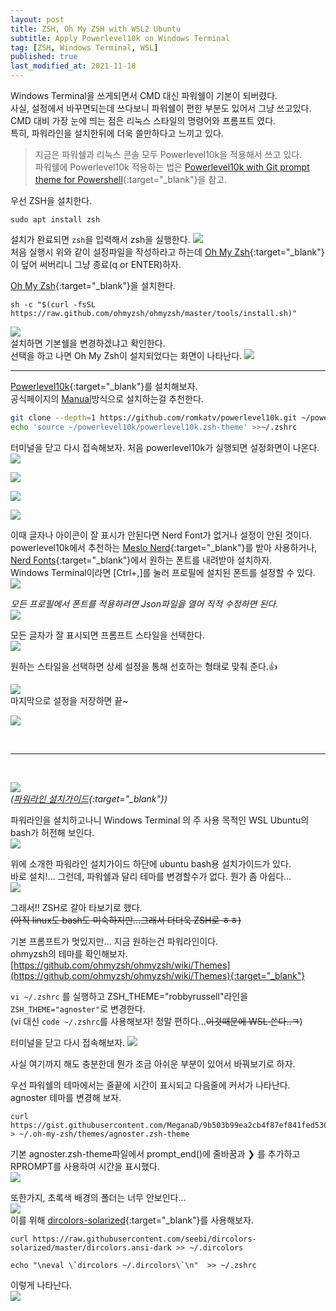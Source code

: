```yaml
---
layout: post
title: ZSH, Oh My ZSH with WSL2 Ubuntu
subtitle: Apply Powerlevel10k on Windows Terminal
tag: [ZSH, Windows Terminal, WSL]
published: true
last_modified_at: 2021-11-18
---
```


Windows Terminal을 쓰게되면서 CMD 대신 파워쉘이 기본이 되버렸다.  
사실, 설정에서 바꾸면되는데 쓰다보니 파워쉘이 편한 부분도 있어서 그냥 쓰고있다.  
CMD 대비 가장 눈에 띄는 점은 리눅스 스타일의 명령어와 프롬프트 였다.  
특히, 파워라인을 설치한뒤에 더욱 쓸만하다고 느끼고 있다.  

>지금은 파워쉘과 리눅스 콘솔 모두 Powerlevel10k을 적용해서 쓰고 있다.  
파워쉘에 Powerlevel10k 적용하는 법은 [Powerlevel10k with Git prompt theme for Powershell](../2021-11-02-oh-my-posh-with-posh-git){:target="_blank"}을 참고.


우선 ZSH을 설치한다.
```shell
sudo apt install zsh
```
설치가 완료되면 `zsh`을 입력해서 zsh을 실행한다. 
![](../../img/2020-07-18-zsh%20ohmyzsh/2020-07-19-00-38-37.png)  
처음 실행시 위와 같이 설정파일을 작성하라고 하는데 [Oh My Zsh](https://ohmyz.sh/){:target="_blank"}이 덮어 써버리니 그냥 종료(q or ENTER)하자.  

[Oh My Zsh](https://ohmyz.sh/){:target="_blank"}을 설치한다.  
```shell
sh -c "$(curl -fsSL https://raw.github.com/ohmyzsh/ohmyzsh/master/tools/install.sh)"
```

![](../../img/2020-07-18-zsh%20ohmyzsh/2020-07-19-00-47-57.png)  
설치하면 기본쉘을 변경하겠냐고 확인한다.  
선택을 하고 나면 Oh My Zsh이 설치되었다는 화면이 나타난다.
![](.././img/2020-07-18-zsh%20ohmyzsh/2020-07-19-00-50-25.png)  

----
[Powerlevel10k](https://github.com/romkatv/powerlevel10k){:target="_blank"}를 설치해보자.  
공식페이지의 [Manual](https://github.com/romkatv/powerlevel10k)방식으로 설치하는걸 추천한다.  
```sh
git clone --depth=1 https://github.com/romkatv/powerlevel10k.git ~/powerlevel10k
echo 'source ~/powerlevel10k/powerlevel10k.zsh-theme' >>~/.zshrc
```

터미널을 닫고 다시 접속해보자.
처음 powerlevel10k가 실행되면 설정화면이 나온다.  
![](../../img/2020-07-18-zsh%20ohmyzsh/2021-11-18-11-47-57.png)

![](../../img/2020-07-18-zsh%20ohmyzsh/2021-11-18-11-48-26.png)

![](../../img/2020-07-18-zsh%20ohmyzsh/2021-11-18-11-48-45.png)

![](../../img/2020-07-18-zsh%20ohmyzsh/2021-11-18-11-56-04.png)

이때 글자나 아이콘이 잘 표시가 안된다면 Nerd Font가 없거나 설정이 안된 것이다.  
powerlevel10k에서 추천하는 [Meslo Nerd](https://github.com/romkatv/powerlevel10k#meslo-nerd-font-patched-for-powerlevel10k){:target="_blank"}를 받아 사용하거나, [Nerd Fonts](https://www.nerdfonts.com/font-downloads){:target="_blank"}에서 원하는 폰트를 내려받아 설치하자.  
Windows Terminal이라면 [Ctrl+,]를 눌러 프로필에 설치된 폰트를 설정할 수 있다.  
![](../../img/2020-07-18-zsh%20ohmyzsh/2021-11-18-13-05-28.png)  

_모든 프로필에서 폰트를 적용하려면 Json파일을 열어 직적 수정하면 된다._  
![](../../img/2020-07-18-zsh%20ohmyzsh/2021-11-18-13-24-27.png)

모든 글자가 잘 표시되면 프롬프트 스타일을 선택한다.  
![](../../img/2020-07-18-zsh%20ohmyzsh/2021-11-18-13-25-44.png)  

원하는 스타일을 선택하면 상세 설정을 통해 선호하는 형태로 맞춰 준다.👍

![](../../img/2020-07-18-zsh%20ohmyzsh/2021-11-18-13-28-28.png)  
마지막으로 설정을 저장하면 끝~  

![](../../img/2020-07-18-zsh%20ohmyzsh/2021-11-18-13-31-08.png)

<br>

------

<br>

![](../../img/2020-07-18-zsh%20ohmyzsh/2020-07-18-14-53-31.png)  
*([파워라인 설치가이드](https://docs.microsoft.com/en-us/windows/terminal/tutorials/powerline-setup){:target="_blank"})*

파워라인을 설치하고나니 Windows Terminal 의 주 사용 목적인 WSL Ubuntu의 bash가 허전해 보인다.  
![](../../img/2020-07-18-zsh%20ohmyzsh/2020-07-18-14-55-48.png)  

위에 소개한 파워라인 설치가이드 하단에 ubuntu bash용 설치가이드가 있다.  
바로 설치!... 그런데, 파워쉘과 달리 테마를 변경할수가 없다. 뭔가 좀 아쉽다...  
![](../../img/2020-07-18-zsh%20ohmyzsh/2020-07-19-00-22-59.png)


그래서!! ZSH로 갈아 타보기로 했다.  
~~(아직 linux도 bash도 미숙하지만...그래서 더더욱 ZSH로 ㅎㅎ)~~  

기본 프롬프트가 멋있지만... 지금 원하는건 파워라인이다.  
ohmyzsh의 테마를 확인해보자.  
[https://github.com/ohmyzsh/ohmyzsh/wiki/Themes](https://github.com/ohmyzsh/ohmyzsh/wiki/Themes){:target="_blank"}  

`vi ~/.zshrc` 를 실행하고 ZSH_THEME="robbyrussell"라인을 `ZSH_THEME="agnoster"`로 변경한다.  
(vi 대신 `code ~/.zshrc`를 사용해보자! 정말 편하다...~~이것때문에 WSL 쓴다..ㅋ~~)


터미널을 닫고 다시 접속해보자.
![](../img/2020-07-18-zsh%20ohmyzsh/2020-07-19-01-11-37.png)  


사실 여기까지 해도 충분한데 뭔가 조금 아쉬운 부분이 있어서 바꿔보기로 하자.  

우선 파워쉘의 테마에서는 줄끝에 시간이 표시되고 다음줄에 커서가 나타난다.  
agnoster 테마를 변경해 보자.  
```shell
curl https://gist.githubusercontent.com/MeganaD/9b503b99ea2cb4f87ef841fed530eb1f/raw > ~/.oh-my-zsh/themes/agnoster.zsh-theme
```
기본 agnoster.zsh-theme파일에서 prompt_end()에 줄바꿈과 ❯ 를 추가하고 RPROMPT를 사용하여 시간을 표시했다.  
![](../img/2020-07-18-zsh%20ohmyzsh/2020-07-19-01-30-00.png)  

또한가지, 초록색 배경의 폴더는 너무 안보인다...  
![](../img/2020-07-18-zsh%20ohmyzsh/2020-07-19-01-33-46.png)  
이를 위해 [dircolors-solarized](https://github.com/seebi/dircolors-solarized){:target="_blank"}를 사용해보자.  
```shell
curl https://raw.githubusercontent.com/seebi/dircolors-solarized/master/dircolors.ansi-dark >> ~/.dircolors

echo "\neval \`dircolors ~/.dircolors\`\n"  >> ~/.zshrc
```
이렇게 나타난다.  
![](../img/2020-07-18-zsh%20ohmyzsh/2020-07-19-01-49-54.png)  





